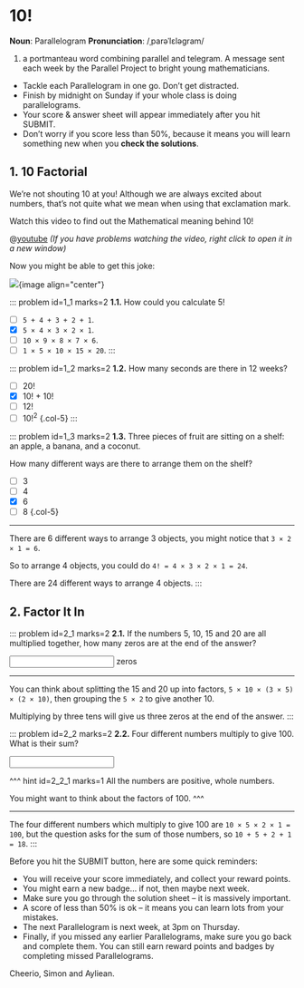 # 10!

<div class="dictionary">

__Noun__: Parallelogram
__Pronunciation__: /ˌparəˈlɛləɡram/

1. a portmanteau word combining parallel and telegram. A message sent each
week by the Parallel Project to bright young mathematicians.

</div>

*	Tackle each Parallelogram in one go. Don’t get distracted.
*	Finish by midnight on Sunday if your whole class is doing parallelograms.
*	Your score & answer sheet will appear immediately after you hit SUBMIT.
*	Don’t worry if you score less than 50%, because it means you will learn something new when you __check the solutions__.


## 1. 10 Factorial

We’re not shouting 10 at you! Although we are always excited about numbers, that’s not quite what we mean when using that exclamation mark.  

Watch this video to find out the Mathematical meaning behind 10!

@[youtube](watch?v=kUBIJdGsD1A?rel=0) _(If you have problems watching the video, right click to open it in a new window)_

Now you might be able to get this joke:  

![](/resources/6-05-ten-factorial/1-factorial-joke.png){image align="center"}

::: problem id=1_1 marks=2
__1.1.__ How could you calculate 5!

* [ ] `5 + 4 + 3 + 2 + 1`.
* [x] `5 × 4 × 3 × 2 × 1`.
* [ ] `10 × 9 × 8 × 7 × 6`.
* [ ] `1 × 5 × 10 × 15 × 20`.
:::

::: problem id=1_2 marks=2
__1.2.__ How many seconds are there in 12 weeks?

* [ ] 20!
* [x] 10! + 10!
* [ ] 12!
* [ ] 10!<sup>2</sup>
{.col-5}
:::

::: problem id=1_3 marks=2
__1.3.__ Three pieces of fruit are sitting on a shelf: an apple, a banana, and a coconut.  

How many different ways are there to arrange them on the shelf?

* [ ] 3
* [ ] 4
* [x] 6
* [ ] 8
{.col-5}

---

There are 6 different ways to arrange 3 objects, you might notice that `3 × 2 × 1 = 6`.

So to arrange 4 objects, you could do `4! = 4 × 3 × 2 × 1 = 24`.  

There are 24 different ways to arrange 4 objects.
:::


## 2. Factor It In

::: problem id=2_1 marks=2
__2.1.__ If the numbers 5, 10, 15 and 20 are all multiplied together, how many zeros are at the end of the answer?

<input type="number" solution="3"/> zeros

---

You can think about splitting the 15 and 20 up into factors, `5 × 10 × (3 × 5) × (2 × 10)`, then grouping the `5 × 2` to give another 10.

Multiplying by three tens will give us three zeros at the end of the answer.
:::

::: problem id=2_2 marks=2
__2.2.__ Four different numbers multiply to give 100. What is their sum?

<input type="number" solution="18"/>

^^^ hint id=2_2_1 marks=1
All the numbers are positive, whole numbers.  

You might want to think about the factors of 100.
^^^

---

The four different numbers which multiply to give 100 are `10 × 5 × 2 × 1 = 100`, but the question asks for the sum of those numbers, so `10 + 5 + 2 + 1 = 18`.
:::


Before you hit the SUBMIT button, here are some quick reminders:

*	You will receive your score immediately, and collect your reward points.
*	You might earn a new badge... if not, then maybe next week.
*	Make sure you go through the solution sheet – it is massively important.
*	A score of less than 50% is ok – it means you can learn lots from your mistakes.
*	The next Parallelogram is next week, at 3pm on Thursday.
*	Finally, if you missed any earlier Parallelograms, make sure you go back and complete them. You can still earn reward points and badges by completing missed Parallelograms.

Cheerio,
Simon and Ayliean.
